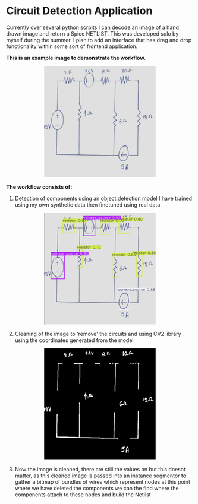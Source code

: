 # Circuit Detection Application

Currently over several python scrpits I can decode an image of a hand drawn image and return a Spice NETLIST. This was developed solo by myself during the summer. I plan to add an interface that has drag and drop functionality within some sort of frontend application.

**This is an example image to demonstrate the workflow.**

<p align="center">
  <img src="Assets/Demo_circuit.jpg" alt="DEMO" width="300" height="300">
</p>  

**The workflow consists of:**
1. Detection of components using an object detection model I have trained using my own synthetic data then finetuned using real data.

<p align="center">
  <img src="Assets/Demo_Ob_det.png" alt="DEMO_ob" width="300" height="300">
</p>  

2. Cleaning of the image to 'remove' the circuits and using CV2 library using the coordinates generated from the model
   
<p align="center">
  <img src="Assets/cleaned_circuit.png" alt="DEMO_clean" width="300" height="300">
</p>  

3. Now the image is cleaned, there are still the values on but this doesnt matter, as this cleaned image is passed into an instance segmentor to gather a bitmap of bundles of wires which represent nodes at this point where we have deleted the components we can the find where the components attach to these nodes and build the Netlist
